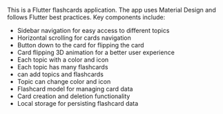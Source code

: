 <!-- Use this file to provide workspace-specific custom instructions to Copilot. For more details, visit https://code.visualstudio.com/docs/copilot/copilot-customization#_use-a-githubcopilotinstructionsmd-file -->

This is a Flutter flashcards application. The app uses Material Design and follows Flutter best practices. Key components include:

- Sidebar navigation for easy access to different topics
- Horizontal scrolling for cards navigation
- Button down to the card for flipping the card
- Card flipping 3D animation for a better user experience
- Each topic with a color and icon
- Each topic has many flashcards
- can add topics and flashcards
- Topic can change color and icon
- Flashcard model for managing card data
- Card creation and deletion functionality
- Local storage for persisting flashcard data
